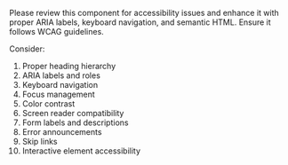 Please review this component for accessibility issues and enhance it with proper ARIA labels, keyboard navigation, and semantic HTML. Ensure it follows WCAG guidelines.

Consider:

1. Proper heading hierarchy
2. ARIA labels and roles
3. Keyboard navigation
4. Focus management
5. Color contrast
6. Screen reader compatibility
7. Form labels and descriptions
8. Error announcements
9. Skip links
10. Interactive element accessibility
